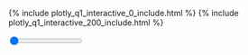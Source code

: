 

{% include plotly_q1_interactive_0_include.html %}
{% include plotly_q1_interactive_200_include.html %}

<style>
    .plot-iframe { display: none; }
</style>

<input type="range" min="0" max="1" value="0" id="plotSlider" step="1">

<script src="/assets/figs/script.js"></script>
